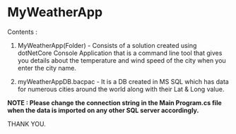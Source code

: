 # MyWeatherApp
Contents :
1. MyWeatherApp(Folder) - Consists of a solution created using dotNetCore Console Application that is a command line tool that gives you details about the temperature and wind speed of the city when you enter the city name.

2. myWeatherAppDB.bacpac - It is a DB created in MS SQL which has data for numerous cities around the world along with their Lat & Long value. 

**NOTE : Please change the connection string in the Main Program.cs file when the data is imported on any other SQL server accordingly.**

THANK YOU.
